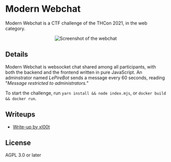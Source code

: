 # Modern Webchat

Modern Webchat is a CTF challenge of the THCon 2021, in the web category.

<p align="center">
  <img src="https://repository-images.githubusercontent.com/376723515/9857af00-ccf1-11eb-863f-33d87d94ca9f" alt="Screenshot of the webchat">
</p>

## Details

Modern Webchat is websocket chat shared among all participants, with both the backend and the frontend written in pure JavaScript. An adminstrator named *LePireBot* sends a message every 60 seconds, reading "*Message restricted to administrators.*"

To start the challenge, run `yarn install && node index.mjs`, or `docker build && docker run`.

## Writeups

* [Write-up by xl00t](https://github.com/xl00t/THCon21/blob/main/Modern%20Webchat.md)

## License

AGPL 3.0 or later
